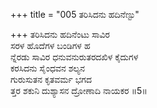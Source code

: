 +++
title = "005 ತರಿಸಿದನು ಹದಿನೆಣ್ಟು"

+++
ತರಿಸಿದನು ಹದಿನೆಂಟು ಸಾವಿರ  
ಸರಳ ಹೊದೆಗಳ ಬಂಡಿಗಳ ಹ  
ನ್ನೆರಡು ಸಾವಿರ ಧನುವನುರುತರದಖಿಳ ಕೈದುಗಳ  
ಕರಸಿದನು ಸೈಂಧವನ ಶಲ್ಯನ  
ಗುರುಸುತನ ಕೃತವರ್ಮ ಭಗದ  
ತ್ತರ ಶಕುನಿ ದುಶ್ಯಾಸನ ದ್ರೋಣಾದಿ ನಾಯಕರ      ॥5॥
